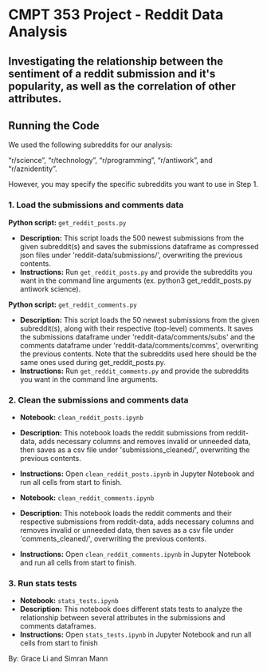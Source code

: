 # CMPT 353 Project - Reddit Data Analysis

## Investigating the relationship between the sentiment of a reddit submission and it's popularity, as well as the correlation of other attributes. 

## Running the Code
We used the following subreddits for our analysis: 

  “r/science”, “r/technology”, “r/programming”, “r/antiwork”, and “r/aznidentity”. 
  
However, you may specify the specific subreddits you want to use in Step 1.


### 1. Load the submissions and comments data
**Python script:** `get_reddit_posts.py`
- **Description:** This script loads the 500 newest submissions from the given subreddit(s) and saves the submissions dataframe as compressed json files under 'reddit-data/submissions/', overwriting the previous contents.
- **Instructions:** Run `get_reddit_posts.py` and provide the subreddits you want in the command line arguments (ex. python3 get_reddit_posts.py antiwork science).

**Python script:** `get_reddit_comments.py`
- **Description:** This script loads the 50 newest submissions from the given subreddit(s), along with their respective (top-level) comments. It saves the submissions dataframe under 'reddit-data/comments/subs' and the comments dataframe under 'reddit-data/comments/comms', overwriting the previous contents. Note that the subreddits used here should be the same ones used during get_reddit_posts.py.
- **Instructions:** Run `get_reddit_comments.py` and provide the subreddits you want in the command line arguments.


### 2. Clean the submissions and comments data
- **Notebook:** `clean_reddit_posts.ipynb`
- **Description:** This notebook loads the reddit submissions from reddit-data, adds necessary columns and removes invalid or unneeded data, then saves as a csv file under 'submissions_cleaned/', overwriting the previous contents.
- **Instructions:** Open `clean_reddit_posts.ipynb` in Jupyter Notebook and run all cells from start to finish. 

- **Notebook:** `clean_reddit_comments.ipynb`
- **Description:** This notebook loads the reddit comments and their respective submissions from reddit-data, adds necessary columns and removes invalid or unneeded data, then saves as a csv file under 'comments_cleaned/', overwriting the previous contents.
- **Instructions:** Open `clean_reddit_comments.ipynb` in Jupyter Notebook and run all cells from start to finish. 


### 3. Run stats tests 

- **Notebook:** `stats_tests.ipynb`
- **Description:** This notebook does different stats tests to analyze the relationship between several attributes in the submissions and comments dataframes.
- **Instructions:** Open `stats_tests.ipynb` in Jupyter Notebook and run all cells from start to finish


By: Grace Li and Simran Mann 
